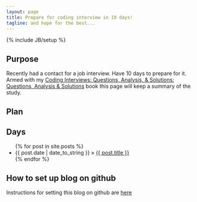 ```yaml
---
layout: page
title: Prepare for coding interview in 10 days!
tagline: and hope for the best...
---
```

{% include JB/setup %}

## Purpose 

Recently had a contact for a job interview. Have 10 days to prepare for it. 
Armed with my [Coding Interviews: Questions, Analysis, & Solutions: Questions, Analysis & Solutions](http://www.amazon.co.uk/Coding-Interviews-Questions-Analysis-Solutions/dp/1430247614/ref=sr_1_2?ie=UTF8&qid=1370170951&sr=8-2&keywords=coding+interview) book this page will keep a summary of the study.


## Plan

<script type="text/javascript" src="//ajax.googleapis.com/ajax/static/modules/gviz/1.0/chart.js"> {"dataSourceUrl":"//docs.google.com/spreadsheet/tq?key=0Asa39xtpHa2HdHVHY09RMXdUTVYyWFhwSTRQLVlzbkE&transpose=0&headers=1&range=B6%3AC16&gid=0&pub=1","options":{"vAxes":[{"title":"Pages read","useFormatFromData":true,"minValue":null,"viewWindow":{"min":null,"max":null},"maxValue":null},{"useFormatFromData":true,"minValue":null,"viewWindow":{"min":null,"max":null},"maxValue":null}],"titleTextStyle":{"bold":true,"color":"#000","fontSize":16},"booleanRole":"certainty","title":"Read plan","animation":{"duration":0},"legend":"right","annotations":{"domain":{}},"hAxis":{"title":"Days","useFormatFromData":true,"minValue":null,"viewWindowMode":null,"viewWindow":null,"maxValue":null},"isStacked":false,"tooltip":{},"width":450,"height":320},"state":{},"view":{"columns":[{"calc":"emptyString","type":"string","sourceColumn":0},0,1]},"isDefaultVisualization":true,"chartType":"ColumnChart","chartName":"Chart1"} </script>

## Days

<ul class="posts">
  {% for post in site.posts %}
    <li><span>{{ post.date | date_to_string }}</span> &raquo; <a href="{{ BASE_PATH }}{{ post.url }}">{{ post.title }}</a></li>
  {% endfor %}
</ul>

## How to set up blog on github

Instructions for setting this blog on github are [here](http://joninvski.github.io/prepare_coding_interview_10_days/how_i_set_up_jekyll_on_github.html) 
